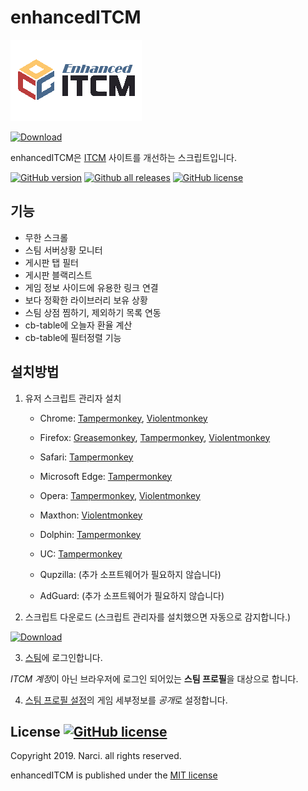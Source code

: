 # enhancedITCM

![logo](/img/logo.png)

[![Download](https://img.shields.io/badge/enhancedITCM-Download-blue.svg?style=popout&logo=steam)](https://raw.githubusercontent.com/NarciSource/enhancedITCM/master/enhancedITCM.user.js)

enhancedITCM은 [ITCM](http://itcm.co.kr) 사이트를 개선하는 스크립트입니다.



[![GitHub version](https://img.shields.io/github/release/NarciSource/studyForGit.svg?style=flat)](https://github.com/NarciSource/enhancedITCM/releases/) [![Github all releases](https://img.shields.io/github/last-commit/NarciSource/studyForGit.svg?style=flat)](https://github.com/NarciSource/enhancedITCM/releases/) [![GitHub license](https://img.shields.io/github/license/Naereen/StrapDown.js.svg)](/LICENSE)

## 기능
* 무한 스크롤
* 스팀 서버상황 모니터
* 게시판 탭 필터
* 게시판 블랙리스트
* 게임 정보 사이드에 유용한 링크 연결
* 보다 정확한 라이브러리 보유 상황
* 스팀 상점 찜하기, 제외하기 목록 연동
* cb-table에 오늘자 환율 계산
* cb-table에 필터정렬 기능


## 설치방법

1. 유저 스크립트 관리자 설치

    + Chrome: [Tampermonkey](https://chrome.google.com/webstore/detail/tampermonkey/dhdgffkkebhmkfjojejmpbldmpobfkfo), [Violentmonkey](https://chrome.google.com/webstore/detail/violent-monkey/jinjaccalgkegednnccohejagnlnfdag)

    + Firefox: [Greasemonkey](https://addons.mozilla.org/firefox/addon/greasemonkey/), [Tampermonkey](https://addons.mozilla.org/firefox/addon/tampermonkey/), [Violentmonkey](https://addons.mozilla.org/firefox/addon/violentmonkey/)

    + Safari: [Tampermonkey](http://tampermonkey.net/?browser=safari)

    + Microsoft Edge: [Tampermonkey](https://www.microsoft.com/store/p/tampermonkey/9nblggh5162s)

    + Opera: [Tampermonkey](https://addons.opera.com/extensions/details/tampermonkey-beta/), [Violentmonkey](https://addons.opera.com/extensions/details/violent-monkey/)

    + Maxthon: [Violentmonkey](http://extension.maxthon.com/detail/index.php?view_id=1680)

    + Dolphin: [Tampermonkey](https://play.google.com/store/apps/details?id=net.tampermonkey.dolphin)

    + UC: [Tampermonkey](https://play.google.com/store/apps/details?id=net.tampermonkey.uc)

    + Qupzilla: (추가 소프트웨어가 필요하지 않습니다)

    + AdGuard: (추가 소프트웨어가 필요하지 않습니다)



2. 스크립트 다운로드 (스크립트 관리자를 설치했으면 자동으로 감지합니다.)

[![Download](https://img.shields.io/badge/enhancedITCM-Download-blue.svg?style=popout&logo=steam)](https://raw.githubusercontent.com/NarciSource/enhancedITCM/master/enhancedITCM.user.js)


3. [스팀](https://steamcommunity.com/login/home/?goto=)에 로그인합니다.

*ITCM 계정*이 아닌 브라우저에 로그인 되어있는 **스팀 프로필**을 대상으로 합니다.



4. [스팀 프로필 설정](https://steamcommunity.com/my/edit/settings)의 게임 세부정보를 *공개*로 설정합니다.



## License [![GitHub license](https://img.shields.io/github/license/Naereen/StrapDown.js.svg)](/LICENSE)

Copyright 2019. Narci. all rights reserved.

enhancedITCM is published under the [MIT license](http://www.opensource.org/licenses/mit-license)
